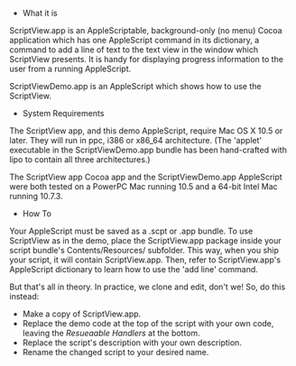 * What it is

ScriptView.app is an AppleScriptable, background-only (no menu) Cocoa application which has one AppleScript command in its dictionary, a command to add a line of text to the text view in the window which ScriptView presents.  It is handy for displaying progress information to the user from a running AppleScript.

ScriptViewDemo.app is an AppleScript which shows how to use the ScriptView.

* System Requirements

The ScriptView app, and this demo AppleScript, require Mac OS X 10.5 or later.  They will run in ppc, i386 or x86_64 architecture.  (The 'applet' executable in the ScriptViewDemo.app bundle has been hand-crafted with lipo to contain all three architectures.)  

The ScriptView app Cocoa app and the ScriptViewDemo.app AppleScript were both tested on a PowerPC Mac running 10.5 and a 64-bit Intel Mac running 10.7.3.

* How To

Your AppleScript must be saved as a .scpt or .app bundle.  To use ScriptView as in the demo, place the ScriptView.app package inside your script bundle's Contents/Resources/ subfolder.  This way, when you ship your script, it will contain ScriptView.app.  Then, refer to ScriptView.app's AppleScript dictionary to learn how to use the 'add line' command.

But that's all in theory.  In practice, we clone and edit, don't we!  So, do this instead:

* Make a copy of ScriptView.app.
* Replace the demo code at the top of the script with your own code, leaving the *Resueaable Handlers* at the bottom.
* Replace the script's description with your own description.
* Rename the changed script to your desired name.
